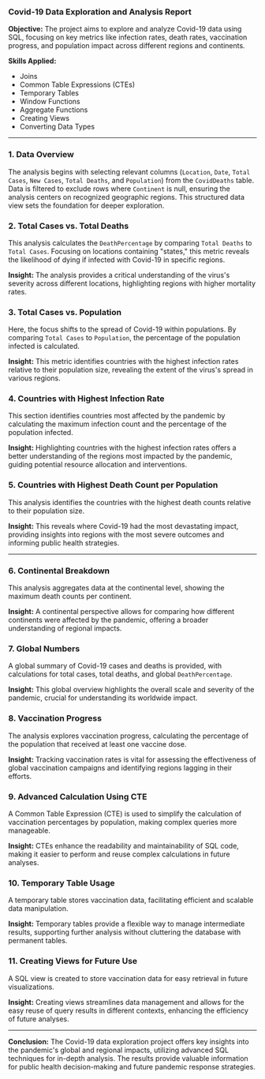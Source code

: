 ### Covid-19 Data Exploration and Analysis Report

**Objective:**
The project aims to explore and analyze Covid-19 data using SQL, focusing on key metrics like infection rates, death rates, vaccination progress, and population impact across different regions and continents.

**Skills Applied:**
- Joins
- Common Table Expressions (CTEs)
- Temporary Tables
- Window Functions
- Aggregate Functions
- Creating Views
- Converting Data Types

---

### 1. Data Overview

The analysis begins with selecting relevant columns (`Location`, `Date`, `Total Cases`, `New Cases`, `Total Deaths`, and `Population`) from the `CovidDeaths` table. Data is filtered to exclude rows where `Continent` is null, ensuring the analysis centers on recognized geographic regions. This structured data view sets the foundation for deeper exploration.

### 2. Total Cases vs. Total Deaths

This analysis calculates the `DeathPercentage` by comparing `Total Deaths` to `Total Cases`. Focusing on locations containing "states," this metric reveals the likelihood of dying if infected with Covid-19 in specific regions.

**Insight:**
The analysis provides a critical understanding of the virus's severity across different locations, highlighting regions with higher mortality rates.

### 3. Total Cases vs. Population

Here, the focus shifts to the spread of Covid-19 within populations. By comparing `Total Cases` to `Population`, the percentage of the population infected is calculated.

**Insight:**
This metric identifies countries with the highest infection rates relative to their population size, revealing the extent of the virus's spread in various regions.

### 4. Countries with Highest Infection Rate

This section identifies countries most affected by the pandemic by calculating the maximum infection count and the percentage of the population infected.

**Insight:**
Highlighting countries with the highest infection rates offers a better understanding of the regions most impacted by the pandemic, guiding potential resource allocation and interventions.

### 5. Countries with Highest Death Count per Population

This analysis identifies the countries with the highest death counts relative to their population size.

**Insight:**
This reveals where Covid-19 had the most devastating impact, providing insights into regions with the most severe outcomes and informing public health strategies.

---

### 6. Continental Breakdown

This analysis aggregates data at the continental level, showing the maximum death counts per continent.

**Insight:**
A continental perspective allows for comparing how different continents were affected by the pandemic, offering a broader understanding of regional impacts.

### 7. Global Numbers

A global summary of Covid-19 cases and deaths is provided, with calculations for total cases, total deaths, and global `DeathPercentage`.

**Insight:**
This global overview highlights the overall scale and severity of the pandemic, crucial for understanding its worldwide impact.

### 8. Vaccination Progress

The analysis explores vaccination progress, calculating the percentage of the population that received at least one vaccine dose.

**Insight:**
Tracking vaccination rates is vital for assessing the effectiveness of global vaccination campaigns and identifying regions lagging in their efforts.

### 9. Advanced Calculation Using CTE

A Common Table Expression (CTE) is used to simplify the calculation of vaccination percentages by population, making complex queries more manageable.

**Insight:**
CTEs enhance the readability and maintainability of SQL code, making it easier to perform and reuse complex calculations in future analyses.

### 10. Temporary Table Usage

A temporary table stores vaccination data, facilitating efficient and scalable data manipulation.

**Insight:**
Temporary tables provide a flexible way to manage intermediate results, supporting further analysis without cluttering the database with permanent tables.

### 11. Creating Views for Future Use

A SQL view is created to store vaccination data for easy retrieval in future visualizations.

**Insight:**
Creating views streamlines data management and allows for the easy reuse of query results in different contexts, enhancing the efficiency of future analyses.

---

**Conclusion:**
The Covid-19 data exploration project offers key insights into the pandemic's global and regional impacts, utilizing advanced SQL techniques for in-depth analysis. The results provide valuable information for public health decision-making and future pandemic response strategies.
